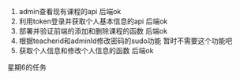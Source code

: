 1. admin查看现有课程的api      后端ok
2. 利用token登录并获取个人基本信息的api 后端ok
3. 部署并验证前端的添加和删除课程的函数 后端ok
4. 根据teacherid和adminId修改密码的sudo功能  暂时不需要这个功能吧
5. 获取个人信息和修改个人信息的函数  后端ok

星期6的任务
